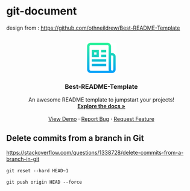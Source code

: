 # git-document
design from : https://github.com/othneildrew/Best-README-Template

<div id="top"></div>
<!--
*** Thanks for checking out the Best-README-Template. If you have a suggestion
*** that would make this better, please fork the repo and create a pull request
*** or simply open an issue with the tag "enhancement".
*** Don't forget to give the project a star!
*** Thanks again! Now go create something AMAZING! :D
-->



<!-- PROJECT SHIELDS -->
<!--
*** I'm using markdown "reference style" links for readability.
*** Reference links are enclosed in brackets [ ] instead of parentheses ( ).
*** See the bottom of this document for the declaration of the reference variables
*** for contributors-url, forks-url, etc. This is an optional, concise syntax you may use.
*** https://www.markdownguide.org/basic-syntax/#reference-style-links
-->



<!-- PROJECT LOGO -->
<br />
<div align="center">
  <a href="https://github.com/gooba-Lap/git-document">
    <img src="images/logo.png" alt="Logo" width="80" height="80">
  </a>

  <h3 align="center">Best-README-Template</h3>

  <p align="center">
    An awesome README template to jumpstart your projects!
    <br />
    <a href="https://github.com/gooba-Lap/git-document"><strong>Explore the docs »</strong></a>
    <br />
    <br />
    <a href="https://github.com/gooba-Lap/git-document">View Demo</a>
    ·
    <a href="https://github.com/gooba-Lap/git-document/issues">Report Bug</a>
    ·
    <a href="https://github.com/gooba-Lap/git-document/issues">Request Feature</a>
  </p>
</div>



<!-- MAIN CONTENTS -->
## Delete commits from a branch in Git
https://stackoverflow.com/questions/1338728/delete-commits-from-a-branch-in-git

```git
git reset --hard HEAD~1
```

```git
git push origin HEAD --force 
```
